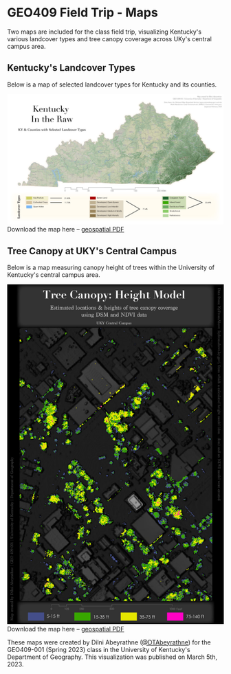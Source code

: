 # GEO409 Field Trip - Maps
Two maps are included for the class field trip, visualizing Kentucky's various landcover types and tree canopy coverage across UKy's central campus area.

## Kentucky's Landcover Types
Below is a map of selected landcover types for Kentucky and its counties. 

![Kentucky Counties](M4_landcover_map.jpg)   
Download the map here – [geospatial PDF](M4_KY_landcover2.pdf)

## Tree Canopy at UKY's Central Campus
Below is a map measuring canopy height of trees within the University of Kentucky's central campus area.

![UKy Campus canopy model](M4_trees_map.jpg)   
Download the map here – [geospatial PDF](M4_UKY_trees2.pdf)

These maps were created by Dilni Abeyrathne ([@DTAbeyrathne](https://github.com/DTAbeyrathne)) for the GEO409-001 (Spring 2023) class in the University of Kentucky's Department of Geography. This visualization was published on March 5th, 2023.

